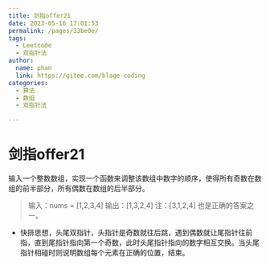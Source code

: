 ```yaml
---
title: 剑指offer21
date: 2023-05-16 17:01:53
permalink: /pages/33be0e/
tags: 
  - Leetcode
  - 双指针法
author: 
  name: phan
  link: https://gitee.com/blage-coding
categories: 
  - 算法
  - 数组
  - 双指针法

---
```

# 剑指offer21
输入一个整数数组，实现一个函数来调整该数组中数字的顺序，使得所有奇数在数组的前半部分，所有偶数在数组的后半部分。
> 输入：nums = [1,2,3,4]
> 输出：[1,3,2,4] 
> 注：[3,1,2,4] 也是正确的答案之一。

- 快排思想，头尾双指针，头指针是奇数就往后跳，遇到偶数就让尾指针往前指，直到尾指针指向第一个奇数，此时头尾指针指向的数字相互交换。当头尾指针相碰时则说明数组每个元素在正确的位置，结束。
